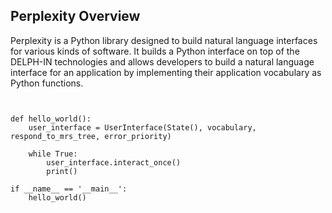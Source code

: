 ## Perplexity Overview
Perplexity is a Python library designed to build natural language interfaces for various kinds of software. It builds a Python interface on top of the DELPH-IN technologies and allows developers to build a natural language interface for an application by implementing their application vocabulary as Python functions.


~~~


def hello_world():
    user_interface = UserInterface(State(), vocabulary, respond_to_mrs_tree, error_priority)

    while True:
        user_interface.interact_once()
        print()
        
if __name__ == '__main__':
    hello_world()
    
~~~